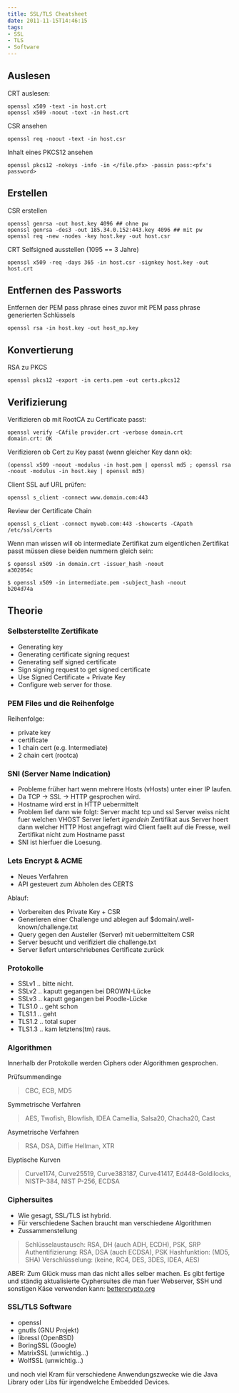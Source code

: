 ```yaml
---
title: SSL/TLS Cheatsheet
date: 2011-11-15T14:46:15
tags:
- SSL
- TLS
- Software
---
```


## Auslesen

CRT auslesen:

    openssl x509 -text -in host.crt
    openssl x509 -noout -text -in host.crt

CSR ansehen

    openssl req -noout -text -in host.csr

Inhalt eines PKCS12 ansehen

    openssl pkcs12 -nokeys -info -in </file.pfx> -passin pass:<pfx's password>

## Erstellen

CSR erstellen

    openssl genrsa -out host.key 4096 ## ohne pw
    openssl genrsa -des3 -out 185.34.0.152:443.key 4096 ## mit pw
    openssl req -new -nodes -key host.key -out host.csr

CRT Selfsigned ausstellen (1095 == 3 Jahre)

    openssl x509 -req -days 365 -in host.csr -signkey host.key -out host.crt

## Entfernen des Passworts

Entfernen der PEM pass phrase eines zuvor mit PEM pass phrase generierten Schlüssels

    openssl rsa -in host.key -out host_np.key

## Konvertierung

RSA zu PKCS

    openssl pkcs12 -export -in certs.pem -out certs.pkcs12

## Verifizierung

Verifizieren ob mit RootCA zu Certificate passt:

    openssl verify -CAfile provider.crt -verbose domain.crt
    domain.crt: OK

Verifizieren ob Cert zu Key passt (wenn gleicher Key dann ok):

    (openssl x509 -noout -modulus -in host.pem | openssl md5 ; openssl rsa -noout -modulus -in host.key | openssl md5)

Client SSL auf URL prüfen:

    openssl s_client -connect www.domain.com:443

Review der Certificate Chain

    openssl s_client -connect myweb.com:443 -showcerts -CApath /etc/ssl/certs

Wenn man wissen will ob intermediate Zertifikat zum eigentlichen Zertifikat passt müssen diese beiden nummern gleich sein:

    $ openssl x509 -in domain.crt -issuer_hash -noout
    a302054c

    $ openssl x509 -in intermediate.pem -subject_hash -noout
    b204d74a

## Theorie

### Selbsterstellte Zertifikate

* Generating key
* Generating certificate signing request
* Generating self signed certificate
* Sign signing request to get signed certificate
* Use Signed Certificate + Private Key
* Configure web server for those.

### PEM Files und die Reihenfolge

Reihenfolge:

* private key
* certificate
* 1 chain cert (e.g. Intermediate)
* 2 chain cert (rootca)

### SNI (Server Name Indication)

* Probleme früher hart wenn mehrere Hosts (vHosts) unter einer IP laufen.
* Da TCP -> SSL -> HTTP gesprochen wird.
* Hostname wird erst in HTTP uebermittelt
* Problem lief dann wie folgt:
  Server macht tcp und ssl
  Server weiss nicht fuer welchen VHOST
  Server liefert _irgendein_ Zertifikat aus
  Server hoert dann welcher HTTP Host angefragt wird
  Client faellt auf die Fresse, weil Zertifikat nicht zum Hostname passt
* SNI ist hierfuer die Loesung.

### Lets Encrypt & ACME

* Neues Verfahren
* API gesteuert zum Abholen des CERTS

Ablauf:

* Vorbereiten des Private Key + CSR
* Generieren einer Challenge und ablegen auf
  $domain/.well-known/challenge.txt
* Query gegen den Austeller (Server) mit uebermitteltem CSR
* Server besucht und verifiziert die challenge.txt
* Server liefert unterschriebenes Certificate zurück

### Protokolle

* SSLv1 .. bitte nicht.
* SSLv2 .. kaputt gegangen bei DROWN-Lücke
* SSLv3 .. kaputt gegangen bei Poodle-Lücke
* TLS1.0 .. geht schon
* TLS1.1 .. geht
* TLS1.2 .. total super
* TLS1.3 .. kam letztens(tm) raus.

### Algorithmen

Innerhalb der Protokolle werden Ciphers oder Algorithmen gesprochen.

Prüfsummendinge

> CBC, ECB, MD5

Symmetrische Verfahren

> AES, Twofish, Blowfish, IDEA
> Camellia, Salsa20, Chacha20, Cast

Asymetrische Verfahren

> RSA, DSA, Diffie Hellman, XTR

Elyptische Kurven

> Curve1174, Curve25519, Curve383187, Curve41417, Ed448-Goldilocks,
> NISTP-384, NIST P-256, ECDSA

### Ciphersuites

* Wie gesagt, SSL/TLS ist hybrid.
* Für verschiedene Sachen braucht man verschiedene Algorithmen
* Zussammenstellung

> Schlüsselaustausch: RSA, DH (auch ADH, ECDH), PSK, SRP
> Authentifizierung: RSA, DSA (auch ECDSA), PSK
> Hashfunktion: (MD5, SHA)
> Verschlüsselung: (keine, RC4, DES, 3DES, IDEA, AES)

ABER: Zum Glück muss man das nicht alles selber machen. Es gibt fertige und
ständig aktualisierte Cyphersuites die man fuer Webserver, SSH und sonstigen
Käse verwenden kann: [bettercrypto.org](https://bettercrypto.org)

### SSL/TLS Software

* openssl
* gnutls (GNU Projekt)
* libressl (OpenBSD)
* BoringSSL (Google)
* MatrixSSL (unwichtig...)
* WolfSSL (unwichtig...)

und noch viel Kram für verschiedene Anwendungszwecke
wie die Java Library oder Libs für irgendwelche Embedded Devices.
